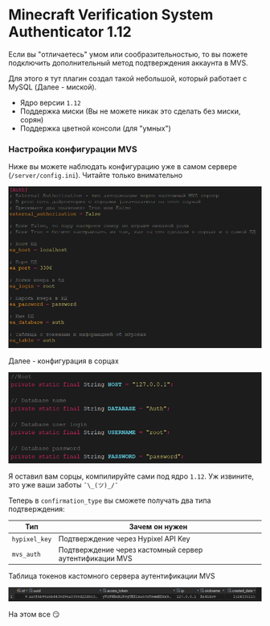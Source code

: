 #  Minecraft Verification System Authenticator 1.12



Если вы "отличаетесь" умом или сообразительностью, то вы пожете подключить дополнительный метод подтверждения аккаунта в MVS.

Для этого я тут плагин создал такой небольшой, который работает с MySQL (Далее - миской).



- Ядро версии `1.12` 
- Поддержка миски (Вы не можете никак это сделать без миски, сорян)
- Поддержка цветной консоли (для "умных")



###  Настройка конфигурации MVS 

Ниже вы можете наблюдать конфигурацию уже в самом сервере (`/server/config.ini`). Читайте только внимательно

![Конфигурация](mvs_auth_config.png "Конфигурация")



Далее - конфигурация в сорцах

![Настройка](plugin.png "Кэк")

 Я оставил вам сорцы, компилируйте сами под ядро `1.12`. Уж извините, это уже ваши заботы 	`¯\_(ツ)_/¯`

Теперь в `confirmation_type` вы сможете получать два типа подтверждения:

| Тип           | Зачем он нужен                                          |
| ------------- | ------------------------------------------------------- |
| `hypixel_key` | Подтверждение через Hypixel API Key                     |
| `mvs_auth`    | Подтверждение через кастомный сервер аутентификации MVS |

Таблица токенов кастомного сервера аутентификации MVS

![Кек](table.png)



На этом все :smirk:

